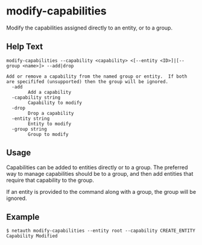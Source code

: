 # modify-capabilities

Modify the capabilities assigned directly to an entity, or to a group.

## Help Text

```
modify-capabilities --capability <capability> <[--entity <ID>]|[--group <name>]> --add|drop

Add or remove a capability from the named group or entity.  If both
are specififed (unsupported) then the group will be ignored.
  -add
        Add a capability
  -capability string
        Capability to modify
  -drop
        Drop a capability
  -entity string
        Entity to modify
  -group string
        Group to modify
```

## Usage

Capabilities can be added to entities directly or to a group.  The
preferred way to manage capabilities should be to a group, and then
add entities that require that capability to the group.

If an entity is provided to the command along with a group, the group
will be ignored.

## Example

```shell
$ netauth modify-capabilities --entity root --capability CREATE_ENTITY
Capability Modified
```
